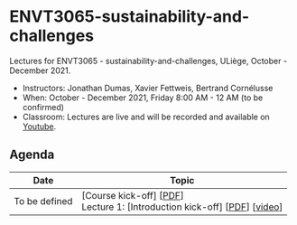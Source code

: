# ENVT3065-sustainability-and-challenges

Lectures for ENVT3065 - sustainability-and-challenges, ULiège, October - December 2021.

- Instructors: Jonathan Dumas, Xavier Fettweis, Bertrand Cornélusse
- When: October - December 2021, Friday 8:00 AM - 12 AM (to be confirmed)
- Classroom: Lectures are live and will be recorded and available on [Youtube]().

## Agenda

| Date | Topic |
| --- | --- |
| To be defined | [Course kick-off] [[PDF](https://github.com/jonathandumas/ENVT3065-sustainability-and-challenges/blob/main/pdf/ENVT_kick_off.pdf)] <br>Lecture 1: [Introduction kick-off] [[PDF](https://github.com/jonathandumas/ENVT3065-sustainability-and-challenges/blob/main/pdf/)] [[video]()]<br>|
